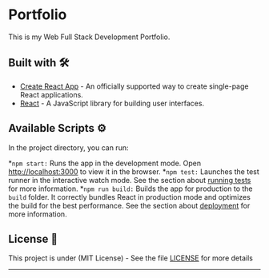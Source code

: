 # Portfolio

This is my Web Full Stack Development Portfolio.

## Built with 🛠️

* [Create React App](https://github.com/facebook/create-react-app) - An officially supported way to create single-page React applications. 
* [React](https://reactjs.org/) - A JavaScript library for building user interfaces.

## Available Scripts ⚙

In the project directory, you can run:

*`npm start:` Runs the app in the development mode. Open [http://localhost:3000](http://localhost:3000) to view it in the browser.
*`npm test:` Launches the test runner in the interactive watch mode. See the section about [running tests](https://facebook.github.io/create-react-app/docs/running-tests) for more information.
*`npm run build:` Builds the app for production to the `build` folder. It correctly bundles React in production mode and optimizes the build for the best performance. See the section about [deployment](https://facebook.github.io/create-react-app/docs/deployment) for more information.

## License 📄

This project is under (MIT License) - See the file [LICENSE](LICENSE) for more details

---
